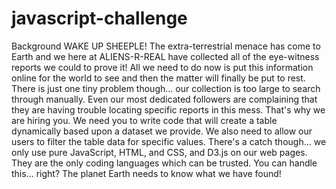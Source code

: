 # javascript-challenge

Background
WAKE UP SHEEPLE! The extra-terrestrial menace has come to Earth and we here at ALIENS-R-REAL have collected all of the eye-witness reports we could to prove it! All we need to do now is put this information online for the world to see and then the matter will finally be put to rest.
There is just one tiny problem though... our collection is too large to search through manually. Even our most dedicated followers are complaining that they are having trouble locating specific reports in this mess.
That's why we are hiring you. We need you to write code that will create a table dynamically based upon a dataset we provide. We also need to allow our users to filter the table data for specific values. There's a catch though... we only use pure JavaScript, HTML, and CSS, and D3.js on our web pages. They are the only coding languages which can be trusted.
You can handle this... right? The planet Earth needs to know what we have found!
